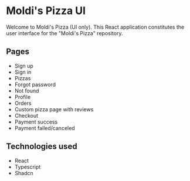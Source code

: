 
# Moldi's Pizza UI

Welcome to Moldi's Pizza (UI only). This React application constitutes the user interface for the "Moldi's Pizza" repository.

## Pages
- Sign up
- Sign in
- Pizzas
- Forgot password
- Not found
- Profile
- Orders
- Custom pizza page with reviews
- Checkout
- Payment success
- Payment failed/canceled


## Technologies used
- React
- Typescript
- Shadcn